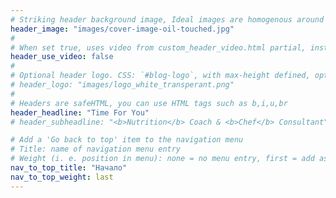 ```yaml
---
# Striking header background image, Ideal images are homogenous around the centre and contrasting to the text. Non-ideal images can use `title_guard`
header_image: "images/cover-image-oil-touched.jpg"
#
# When set true, uses video from custom_header_video.html partial, instead of header_image
header_use_video: false
#
# Optional header logo. CSS: `#blog-logo`, with max-height defined, optimize to prevent scaling
# header_logo: "images/logo_white_transperant.png"
#
# Headers are safeHTML, you can use HTML tags such as b,i,u,br
header_headline: "Time For You"
# header_subheadline: "<b>Nutrition</b> Coach & <b>Chef</b> Consultant"

# Add a 'Go back to top' item to the navigation menu
# Title: name of navigation menu entry
# Weight (i. e. position in menu): none = no menu entry, first = add as first entry, last = ad as last entry
nav_to_top_title: "Начало"
nav_to_top_weight: last
---
```

